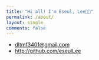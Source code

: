 ```yaml
---
title: "Hi all! I'm Eseul, Lee👋🏻"
permalink: /about/
layout: single
comments: false
---
```


- dltmf3401@gmail.com
- http://github.com/eseulLee

